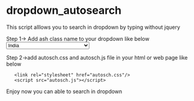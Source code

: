 # dropdown_autosearch
This script alllows you to search in dropdown by typing without jquery

Step 1-> Add ash class name to your dropdown like below
        	<select name="country" class="ash">
          		<option>India</option>
          		<option>USA</option>
          		<option>UAE</option>
          		<option>Pakistan</option>
          		<option>New Zealand sdfdsf  sdfsdf dfere4 </option>
          		<option>Germany</option>
	      </select>
       
Step 2->add autosch.css and autosch.js file in your html or web page like below

       <link rel="stylesheet" href="autosch.css"/>
       <script src="autosch.js"></script>

Enjoy now you can able to search in dropdown
